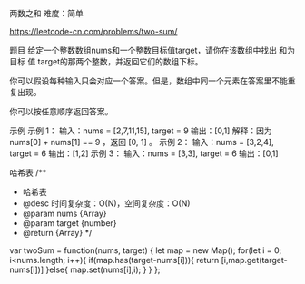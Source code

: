 两数之和
难度：简单

https://leetcode-cn.com/problems/two-sum/

题目
给定一个整数数组nums和一个整数目标值target，请你在该数组中找出 和为目标 值 target的那两个整数，并返回它们的数组下标。

你可以假设每种输入只会对应一个答案。但是，数组中同一个元素在答案里不能重复出现。

你可以按任意顺序返回答案。

示例
示例 1：
输入：nums = [2,7,11,15], target = 9
输出：[0,1]
解释：因为 nums[0] + nums[1] == 9 ，返回 [0, 1] 。
示例 2：
输入：nums = [3,2,4], target = 6
输出：[1,2]
示例 3：
输入：nums = [3,3], target = 6
输出：[0,1]


哈希表
/**
 * 哈希表
 * @desc 时间复杂度：O(N)，空间复杂度：O(N)
 * @param nums {Array<number>}
 * @param target {number}
 * @return {Array<number>}
 */

 var twoSum = function(nums, target) {
    let map = new Map();
    for(let i = 0; i<nums.length; i++){
        if(map.has(target-nums[i])){
            return [i,map.get(target-nums[i])]
        }else{
            map.set(nums[i],i);
        }
    }
};